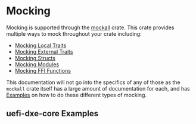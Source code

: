 # Mocking

Mocking is supported through the [mockall](https://crates.io/crates/mockall) crate. This crate provides multiple ways
to mock throughout your crate including:

- [Mocking Local Traits](https://docs.rs/mockall/0.13.0/mockall/index.html#getting-started)
- [Mocking External Traits](https://docs.rs/mockall/0.13.0/mockall/index.html#external-traits)
- [Mocking Structs](https://docs.rs/mockall/0.13.0/mockall/#mocking-structs)
- [Mocking Modules](https://docs.rs/mockall/0.13.0/mockall/index.html#modules)
- [Mocking FFI Functions](https://docs.rs/mockall/0.13.0/mockall/index.html#foreign-functions)

This documentation will not go into the specifics of any of those as the `mockall` crate itself has a large amount of
documentation for each, and has [Examples](https://docs.rs/mockall/0.13.0/mockall/index.html#examples) on how to do
these different types of mocking.

## uefi-dxe-core Examples

### 